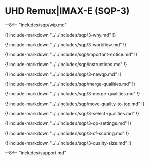 # UHD Remux|IMAX-E (SQP-3)

--8<-- "includes/sqp/wip.md"

{! include-markdown "../../includes/sqp/3-why.md" !}

{! include-markdown "../../includes/sqp/3-workflow.md" !}

{! include-markdown "../../includes/sqp/important-notice.md" !}

{! include-markdown "../../includes/sqp/instructions.md" !}

{! include-markdown "../../includes/sqp/3-newqp.md" !}

{! include-markdown "../../includes/sqp/merge-qualities.md" !}

{! include-markdown "../../includes/sqp/3-merge-qualities.md" !}

{! include-markdown "../../includes/sqp/move-quality-to-top.md" !}

{! include-markdown "../../includes/sqp/3-select-qualities.md" !}

{! include-markdown "../../includes/sqp/3-qp-settings.md" !}

{! include-markdown "../../includes/sqp/3-cf-scoring.md" !}

{! include-markdown "../../includes/sqp/3-quality-size.md" !}

--8<-- "includes/support.md"
